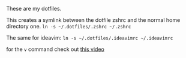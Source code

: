 These are my dotfiles.

This creates a symlink between the dotfile zshrc and the normal home directory one.
`ln -s ~/.dotfiles/.zshrc ~/.zshrc`

The same for ideavim:
`ln -s ~/.dotfiles/.ideavimrc ~/.ideavimrc`

for the `v` command check out [this video](https://www.youtube.com/watch?v=K1FxGIG_lcA&list=LL&index=4)

